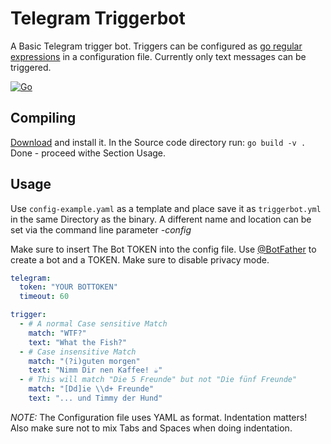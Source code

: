 # Telegram Triggerbot

A Basic Telegram trigger bot.
Triggers can be configured as [go regular expressions](https://pkg.go.dev/regexp/syntax) in a configuration file.
Currently only text messages can be triggered.

[![Go](https://github.com/toke/go-triggerbot/actions/workflows/go.yml/badge.svg)](https://github.com/toke/go-triggerbot/actions/workflows/go.yml)

## Compiling

[Download](https://golang.org/) and install it.
In the Source code directory run: `go build -v .`
Done - proceed withe Section Usage.

## Usage

Use `config-example.yaml` as a template and place save it as `triggerbot.yml` in the same Directory as the binary.
A different name and location can be set via the command line parameter *-config*

Make sure to insert The Bot TOKEN into the config file. Use [@BotFather](https://telegram.me/BotFather) to create a bot
and a TOKEN. Make sure to disable privacy mode.

```yaml
telegram:
  token: "YOUR BOTTOKEN"
  timeout: 60

trigger:
  - # A normal Case sensitive Match
    match: "WTF?"
    text: "What the Fish?"
  - # Case insensitive Match
    match: "(?i)guten morgen"
    text: "Nimm Dir nen Kaffee! ☕️"
  - # This will match "Die 5 Freunde" but not "Die fünf Freunde"
    match: "[Dd]ie \\d+ Freunde"
    text: "... und Timmy der Hund"
```
*NOTE:* The Configuration file uses YAML as format.
Indentation matters!
Also make sure not to mix Tabs and Spaces when doing indentation.
